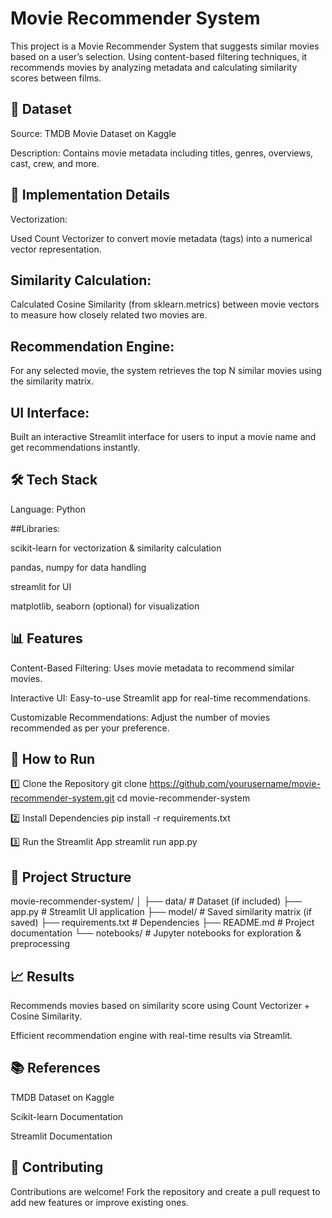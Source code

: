 # Movie Recommender System

This project is a Movie Recommender System that suggests similar movies based on a user’s selection. Using content-based filtering techniques, it recommends movies by analyzing metadata and calculating similarity scores between films.

## 📂 Dataset

Source: TMDB Movie Dataset on Kaggle

Description: Contains movie metadata including titles, genres, overviews, cast, crew, and more.

## 🧠 Implementation Details

Vectorization:

Used Count Vectorizer to convert movie metadata (tags) into a numerical vector representation.

## Similarity Calculation:

Calculated Cosine Similarity (from sklearn.metrics) between movie vectors to measure how closely related two movies are.

## Recommendation Engine:

For any selected movie, the system retrieves the top N similar movies using the similarity matrix.

## UI Interface:

Built an interactive Streamlit interface for users to input a movie name and get recommendations instantly.

## 🛠️ Tech Stack

Language: Python

##Libraries:

scikit-learn for vectorization & similarity calculation

pandas, numpy for data handling

streamlit for UI

matplotlib, seaborn (optional) for visualization

## 📊 Features

Content-Based Filtering: Uses movie metadata to recommend similar movies.

Interactive UI: Easy-to-use Streamlit app for real-time recommendations.

Customizable Recommendations: Adjust the number of movies recommended as per your preference.

## 🚀 How to Run
1️⃣ Clone the Repository
git clone https://github.com/yourusername/movie-recommender-system.git
cd movie-recommender-system

2️⃣ Install Dependencies
pip install -r requirements.txt

3️⃣ Run the Streamlit App
streamlit run app.py

## 📂 Project Structure
movie-recommender-system/
│
├── data/                   # Dataset (if included)
├── app.py                  # Streamlit UI application
├── model/                  # Saved similarity matrix (if saved)
├── requirements.txt        # Dependencies
├── README.md               # Project documentation
└── notebooks/              # Jupyter notebooks for exploration & preprocessing

## 📈 Results

Recommends movies based on similarity score using Count Vectorizer + Cosine Similarity.

Efficient recommendation engine with real-time results via Streamlit.

## 📚 References

TMDB Dataset on Kaggle

Scikit-learn Documentation

Streamlit Documentation

## 🤝 Contributing

Contributions are welcome! Fork the repository and create a pull request to add new features or improve existing ones.
